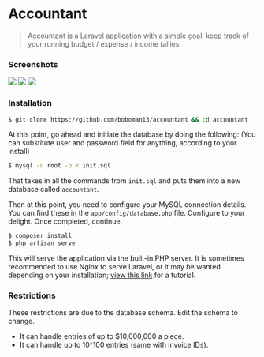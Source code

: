 Accountant
=====

> Accountant is a Laravel application with a simple goal; keep track of your running budget / expense / income tallies.

### Screenshots
[<img src="http://upimg.me/c524ce60a7f14a1eedb77873ab83a086.png" />](http://upimg.me/c524ce60a7f14a1eedb77873ab83a086.png)&nbsp;[<img src="http://upimg.me/f4c943975e887323ba01b97144bfd579.png" />](http://upimg.me/f4c943975e887323ba01b97144bfd579.png)&nbsp;[<img src="http://upimg.me/fe58a5942885c30336d83c30ad19d806.png" />](http://upimg.me/fe58a5942885c30336d83c30ad19d806.png)&nbsp;

### Installation
```bash
$ git clone https://github.com/boboman13/accountant && cd accountant
```
At this point, go ahead and initiate the database by doing the following: (You can substitute user and password field for anything, according to your install)
```bash
$ mysql -u root -p < init.sql
```
That takes in all the commands from `init.sql` and puts them into a new database called `accountant`.


Then at this point, you need to configure your MySQL connection details. You can find these in the `app/config/database.php` file. Configure to your delight. Once completed, continue.

```bash
$ composer install
$ php artisan serve
```

This will serve the application via the built-in PHP server. It is sometimes recommended to use Nginx to serve Laravel, or it may be wanted depending on your installation; [view this link](https://www.digitalocean.com/community/tutorials/how-to-install-laravel-with-nginx-on-an-ubuntu-12-04-lts-vps) for a tutorial.

### Restrictions
These restrictions are due to the database schema. Edit the schema to change.

* It can handle entries of up to $10,000,000 a piece.
* It can handle up to 10^100 entries (same with invoice IDs).